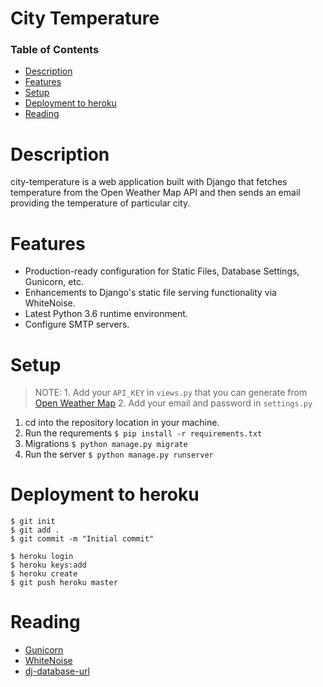 City Temperature
=========================
 
 ### Table of Contents  
* [Description](#desc) 
* [Features](#features) 
* [Setup](#setup)
* [Deployment to heroku](#deployment)
* [Reading](#reading)

Description
===========
city-temperature is a web application built with Django that fetches temperature from the Open Weather Map API and then sends an email providing the temperature of particular city.

Features
========
* Production-ready configuration for Static Files, Database Settings, Gunicorn, etc.
* Enhancements to Django's static file serving functionality via WhiteNoise.
* Latest Python 3.6 runtime environment.
* Configure SMTP servers.

Setup
=====
> NOTE: 1. Add your `API_KEY` in `views.py` that you can generate from [Open Weather Map](https://openweathermap.org/api)
>2. Add your email and password in `settings.py`
1. cd into the repository location in your machine.
2. Run the requrements `$ pip install -r requirements.txt`
3. Migrations `$ python manage.py migrate`
4. Run the server `$ python manage.py runserver`

Deployment to heroku
====================
```
$ git init
$ git add .
$ git commit -m "Initial commit"

$ heroku login
$ heroku keys:add
$ heroku create
$ git push heroku master
```

Reading
=======
* [Gunicorn](https://pypi.org/project/gunicorn/)
* [WhiteNoise](https://pypi.org/project/whitenoise/)
* [dj-database-url](https://pypi.org/project/dj-database-url/)

